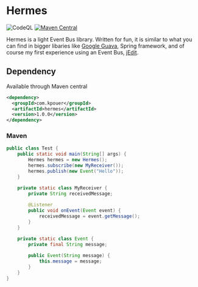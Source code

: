 # Hermes
![CodeQL](https://github.com/kpouer/Hermes/workflows/CodeQL/badge.svg)
[![Maven Central](https://img.shields.io/maven-central/v/com.kpouer/hermes)](https://central.sonatype.com/artifact/com.kpouer/hermes/1.0.0/versions)


Hermes is a light Event Bus library.
Written for fun, it is similar to what you can find in bigger libaries like [Google Guava](https://github.com/google/guava), 
Spring framework, and of course my first experience using an Event Bus, [jEdit](http://sourceforge.net/projects/jedit/).

## Dependency

Available through Maven central

```xml
<dependency>
  <groupId>com.kpouer</groupId>
  <artifactId>hermes</artifactId>
  <version>1.0.0</version>
</dependency>
```

### Maven

```java
public class Test {
    public static void main(String[] args) {
        Hermes hermes = new Hermes();
        hermes.subscribe(new MyReceiver());
        hermes.publish(new Event("Hello"));
    }

    private static class MyReceiver {
        private String receivedMessage;
        
        @Listener
        public void onEvent(Event event) {
            receivedMessage = event.getMessage();
        }
    }

    private static class Event {
        private final String message;
        
        public Event(String message) {
            this.message = message;
        }
    }
}
```